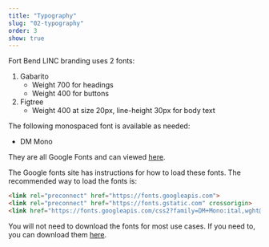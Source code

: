 ```yaml
---
title: "Typography"
slug: "02-typography"
order: 3
show: true
---
```


Fort Bend LINC branding uses 2 fonts:

1. Gabarito
    * Weight 700 for headings
    * Weight 400 for buttons
2. Figtree
    * Weight 400 at size 20px, line-height 30px for body text

The following monospaced font is available as needed:

* DM Mono

They are all Google Fonts and can viewed [here](https://fonts.google.com/share?selection.family=Gabarito:wght@400..900|Figtree:ital,wght@0,300..900;1,300..900|DM+Mono:ital,wght@0,300;0,400;0,500;1,300;1,400;1,500).

The Google fonts site has instructions for how to load these fonts.  The recommended way to load the fonts is:

```html
<link rel="preconnect" href="https://fonts.googleapis.com">
<link rel="preconnect" href="https://fonts.gstatic.com" crossorigin>
<link href="https://fonts.googleapis.com/css2?family=DM+Mono:ital,wght@0,300;0,400;0,500;1,300;1,400;1,500&family=Figtree:ital,wght@0,300..900;1,300..900&family=Gabarito:wght@400..900&display=swap" rel="stylesheet">
```

You will not need to download the fonts for most use cases.  If you need to, you can download them <a href="/branding/Fort-Bend-LINC--font-stack.zip" download>here</a>.
<!-- 
## Sizing

More details soon. -->